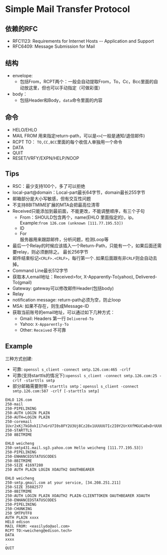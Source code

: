 # Simple Mail Transfer Protocol
## 依赖的RFC
- RFC1123: Requirements for Internet Hosts -- Application and Support
- RFC6409: Message Submission for Mail
## 结构
- envelope: 
  - 包括From，RCPT两个：一般会自动提取From，To，Cc，Bcc里面的自动放这里，但也可以手动指定（可做彩蛋）
- body：
  - 包括Header和Body，`data`命令里面的内容
## 命令
- HELO/EHLO
- MAIL FROM
  用来指定return-path，可以是`<>`(一般是通知/退信邮件)
- RCPT TO：
  `TO,CC,BCC`里面的每个收信人单独用一个命令
- DATA
- QUIT
- RESET/VRFY/EXPN/HELP/NOOP
## Tips
- RSC：最少支持100个，多了可以拒绝
- local-part@domain：Local-part最长64字节，domain最长255字节
- 邮箱部分是大小写敏感，但有交互性问题
- 不支持8BITMIME扩展的MTA会把最高位清零
- Received只能添加到最前面，不能更改，不能调整顺序，有三个子句
  - From：SHOULD包含两个，name(EHLO 里面指定的)，ip。 Example:`from 126.com (unknown [111.77.195.53])`
  - ID
  - For  
    服务器用来跟踪邮件，分析问题，检测Loop等
- 最后一个Relay的时候应该插入一个Return-Path，只能有一个，如果后面还需要relay，则必须删除之。 最长256字节
- 邮件结束标记`<CRLF>.<CRLF>`，每行第一个`.`如果后面跟有非`CRLF`则会自动去掉。
- Command Line最长512字节
- 获取本人email地址：Received>for, X-Apparently-To(yahoo), Delivered-To(gmail)
- Gateway: gateway可以修改邮件Header(包括body)
- Relay
- notification message: return-path必须为空，防止loop
- MSA: 如果不存在，则生成Message-ID
- 获取当前账号的email地址，可以通过如下几种方式：
  - Gmail: Headers 第一行 `Delivered-To`
  - Yahoo: `X-Apparently-To`
  - Other: `Received` 不可靠
## Example
三种方式创建:
- 可靠: `openssl s_client -connect smtp.126.com:465 -crlf`
- 可靠(支持starttls的情况下):`openssl s_client -connect smtp.126.com:25 -crlf -starttls smtp`
- 部分邮箱需要附带`-starttls smtp`：`openssl s_client -connect smtp.126.com:587 -crlf [-starttls smtp]`
```
EHLO 126.com
250-mail
250-PIPELINING
250-AUTH LOGIN PLAIN
250-AUTH=LOGIN PLAIN
250-coremail 1Uxr2xKj7kG0xkI17xGrU7I0s8FY2U3Uj8Cz28x1UUUUU7Ic2I0Y2UrXXfMGUCa0xDrUUUUj
250-STARTTLS
250 8BITMIME

EHLO weicheng
250-smtp431.mail.sg3.yahoo.com Hello weicheng [111.77.195.53])
250-PIPELINING
250-ENHANCEDSTATUSCODES
250-8BITMIME
250-SIZE 41697280
250 AUTH PLAIN LOGIN XOAUTH2 OAUTHBEARER

EHLO weicheng
250-smtp.gmail.com at your service, [34.208.251.211]
250-SIZE 35882577
250-8BITMIME
250-AUTH LOGIN PLAIN XOAUTH2 PLAIN-CLIENTTOKEN OAUTHBEARER XOAUTH
250-ENHANCEDSTATUSCODES
250-PIPELINING
250-CHUNKING
250 SMTPUTF8
AUTH PLAIN xxxx
HELO edison
MAIL FROM: <easilydo@aol.com>
RCPT TO:<weicheng@edison.tech>
DATA
xxxx
.
QUIT 
```